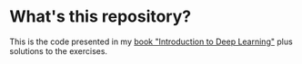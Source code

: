 # What's this repository?

This is the code presented in my [book "Introduction to Deep Learning"](https://www.amazon.com/Introduction-Deep-Learning-complete-TensorFlow/dp/1724716417 ) plus solutions to the exercises.
